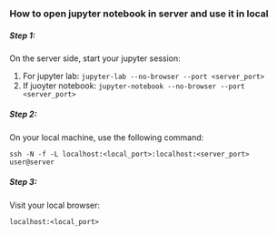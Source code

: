 ### How to open jupyter notebook in server and use it in local

##### Step 1:
On the server side, start your jupyter session:

1. For jupyter lab: `jupyter-lab --no-browser --port <server_port>`
2. If juoyter notebook: `jupyter-notebook --no-browser --port <server_port>`

##### Step 2:
On your local machine, use the following command:

`ssh -N -f -L localhost:<local_port>:localhost:<server_port> user@server`

##### Step 3:
Visit your local browser:

`localhost:<local_port>`
